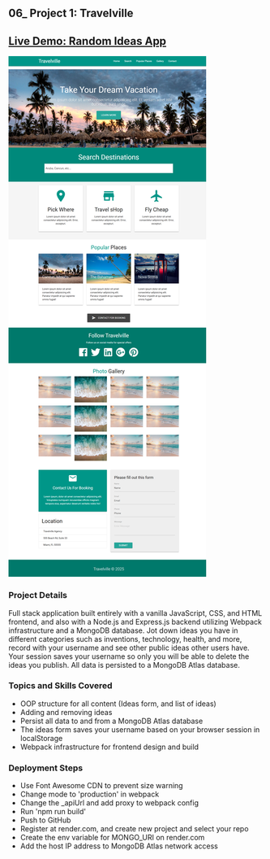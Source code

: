 ## 06_ Project 1: Travelville

## [Live Demo: Random Ideas App](https://random-ideas-app-gdbecker.replit.app/)

!["HomePage"](HomePage.png)

### Project Details

Full stack application built entirely with a vanilla JavaScript, CSS, and HTML frontend, and also with a Node.js and Express.js backend utilizing Webpack infrastructure and a MongoDB database. Jot down ideas you have in different categories such as inventions, technology, health, and more, record with your username and see other public ideas other users have. Your session saves your username so only you will be able to delete the ideas you publish. All data is persisted to a MongoDB Atlas database.

### Topics and Skills Covered

- OOP structure for all content (Ideas form, and list of ideas)
- Adding and removing ideas
- Persist all data to and from a MongoDB Atlas database
- The ideas form saves your username based on your browser session in localStorage
- Webpack infrastructure for frontend design and build

### Deployment Steps

- Use Font Awesome CDN to prevent size warning
- Change mode to 'production' in webpack
- Change the \_apiUrl and add proxy to webpack config
- Run 'npm run build'
- Push to GitHub
- Register at render.com, and create new project and select your repo
- Create the env variable for MONGO_URI on render.com
- Add the host IP address to MongoDB Atlas network access